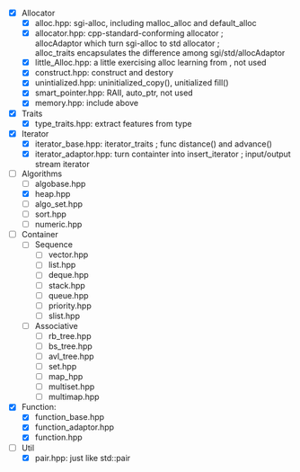- [x] Allocator
    - [x] alloc.hpp: sgi-alloc, including malloc_alloc and default_alloc
    - [x] allocator.hpp: cpp-standard-conforming allocator ;  
                         allocAdaptor which turn sgi-alloc to std allocator ;  
                         alloc_traits encapsulates the difference among sgi/std/allocAdaptor
    - [x] little_Alloc.hpp: a little exercising alloc learning from <STL source code analysis>, not used
    - [x] construct.hpp: construct and destory
    - [x] unintialized.hpp: uninitialized_copy(), unitialized fill()
    - [x] smart_pointer.hpp: RAII, auto_ptr, not used
    - [x] memory.hpp: include above 
  
- [x] Traits
    - [x] type_traits.hpp: extract features from type
  
- [x] Iterator
    - [x] iterator_base.hpp: iterator_traits ; func distance() and advance()
    - [x] iterator_adaptor.hpp: turn containter into insert_iterator ;
          input/output stream iterator

- [ ] Algorithms
    - [ ] algobase.hpp
    - [x] heap.hpp
    - [ ] algo_set.hpp
    - [ ] sort.hpp
    - [ ] numeric.hpp

- [ ] Container
    - [ ] Sequence
        - [ ] vector.hpp
        - [ ] list.hpp
        - [ ] deque.hpp
        - [ ] stack.hpp
        - [ ] queue.hpp
        - [ ] priority.hpp
        - [ ] slist.hpp
    - [ ] Associative
        - [ ] rb_tree.hpp
        - [ ] bs_tree.hpp
        - [ ] avl_tree.hpp
        - [ ] set.hpp
        - [ ] map_hpp
        - [ ] multiset.hpp
        - [ ] multimap.hpp

- [x] Function:
    - [x] function_base.hpp
    - [x] function_adaptor.hpp
    - [x] function.hpp
  
 - [ ] Util
    - [x] pair.hpp: just like std::pair 
